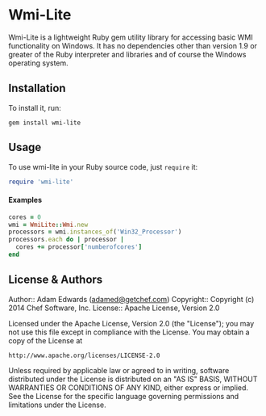 Wmi-Lite
========

Wmi-Lite is a lightweight Ruby gem utility library for accessing basic WMI functionality on Windows. It has no dependencies
other than version 1.9 or greater of the Ruby interpreter and libraries and of course the Windows operating system.

Installation
------------

To install it, run:

    gem install wmi-lite

Usage
-----
To use wmi-lite in your Ruby source code, just `require` it:

```ruby
require 'wmi-lite'
```

#### Examples
```ruby
cores = 0
wmi = WmiLite::Wmi.new
processors = wmi.instances_of('Win32_Processor')
processors.each do | processor |
  cores += processor['numberofcores']
end
```

License & Authors
-----------------

Author:: Adam Edwards (<adamed@getchef.com>)
Copyright:: Copyright (c) 2014 Chef Software, Inc.
License:: Apache License, Version 2.0

Licensed under the Apache License, Version 2.0 (the "License");
you may not use this file except in compliance with the License.
You may obtain a copy of the License at

    http://www.apache.org/licenses/LICENSE-2.0

Unless required by applicable law or agreed to in writing, software
distributed under the License is distributed on an "AS IS" BASIS,
WITHOUT WARRANTIES OR CONDITIONS OF ANY KIND, either express or implied.
See the License for the specific language governing permissions and
limitations under the License.

